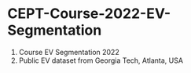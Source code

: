 # CEPT-Course-2022-EV-Segmentation
1. Course EV Segmentation 2022
2. Public EV dataset from Georgia Tech, Atlanta, USA
